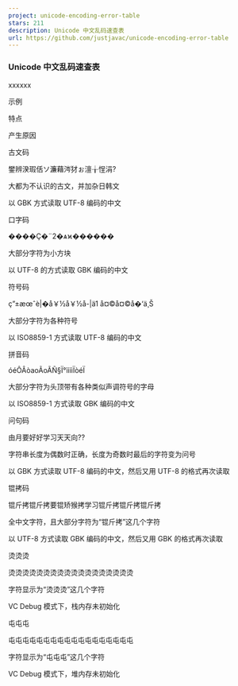 ```yaml
---
project: unicode-encoding-error-table
stars: 211
description: Unicode 中文乱码速查表
url: https://github.com/justjavac/unicode-encoding-error-table
---
```


### Unicode 中文乱码速查表

xxxxxx

示例

特点

产生原因

古文码

鐢辨湀瑕佸ソ濂藉涔犲ぉ澶╁悜涓?

大都为不认识的古文，并加杂日韩文

以 GBK 方式读取 UTF-8 编码的中文

口字码

����Ҫ�¨2�ѧϰ������

大部分字符为小方块

以 UTF-8 的方式读取 GBK 编码的中文

符号码

ç”±æœˆè|�å￥½å￥½å-|ä1 å¤©å¤©å�‘ä¸Š

大部分字符为各种符号

以 ISO8859-1 方式读取 UTF-8 编码的中文

拼音码

óéÔÂòaoÃoÃÑ§Ï°ììììÏòéÏ

大部分字符为头顶带有各种类似声调符号的字母

以 ISO8859-1 方式读取 GBK 编码的中文

问句码

由月要好好学习天天向??

字符串长度为偶数时正确，长度为奇数时最后的字符变为问号

以 GBK 方式读取 UTF-8 编码的中文，然后又用 UTF-8 的格式再次读取

锟拷码

锟斤拷锟斤拷要锟矫猴拷学习锟斤拷锟斤拷锟斤拷

全中文字符，且大部分字符为“锟斤拷”这几个字符

以 UTF-8 方式读取 GBK 编码的中文，然后又用 GBK 的格式再次读取

烫烫烫

烫烫烫烫烫烫烫烫烫烫烫烫烫烫烫烫烫烫

字符显示为“烫烫烫”这几个字符

VC Debug 模式下，栈内存未初始化

屯屯屯

屯屯屯屯屯屯屯屯屯屯屯屯屯屯屯屯屯屯

字符显示为“屯屯屯”这几个字符

VC Debug 模式下，堆内存未初始化
